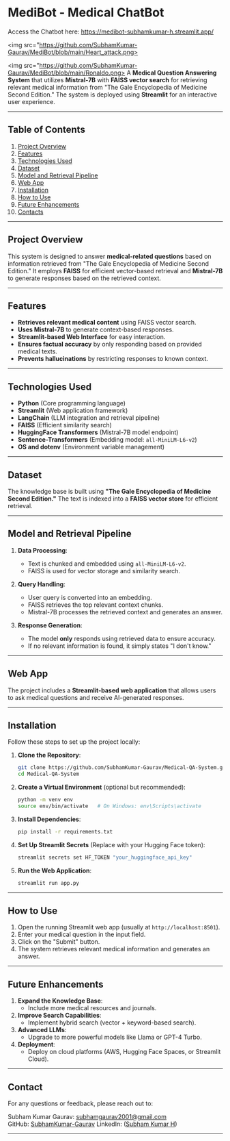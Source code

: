 ﻿# MediBot - Medical ChatBot

Access the Chatbot here: https://medibot-subhamkumar-h.streamlit.app/

<img src="https://github.com/SubhamKumar-Gaurav/MediBot/blob/main/Heart_attack.png>

<img src="https://github.com/SubhamKumar-Gaurav/MediBot/blob/main/Ronaldo.png>
A **Medical Question Answering System** that utilizes **Mistral-7B** with **FAISS vector search** for retrieving relevant medical information from "The Gale Encyclopedia of Medicine Second Edition." The system is deployed using **Streamlit** for an interactive user experience. 


---

## Table of Contents

1. [Project Overview](#project-overview)
2. [Features](#features)
3. [Technologies Used](#technologies-used)
4. [Dataset](#dataset)
5. [Model and Retrieval Pipeline](#model-and-retrieval-pipeline)
6. [Web App](#web-app)
7. [Installation](#installation)
8. [How to Use](#how-to-use)
9. [Future Enhancements](#future-enhancements)
10. [Contacts](#contacts)

---

## Project Overview

This system is designed to answer **medical-related questions** based on information retrieved from "The Gale Encyclopedia of Medicine Second Edition." It employs **FAISS** for efficient vector-based retrieval and **Mistral-7B** to generate responses based on the retrieved context.

---

## Features

- **Retrieves relevant medical content** using FAISS vector search.
- **Uses Mistral-7B** to generate context-based responses.
- **Streamlit-based Web Interface** for easy interaction.
- **Ensures factual accuracy** by only responding based on provided medical texts.
- **Prevents hallucinations** by restricting responses to known context.

---

## Technologies Used

- **Python** (Core programming language)
- **Streamlit** (Web application framework)
- **LangChain** (LLM integration and retrieval pipeline)
- **FAISS** (Efficient similarity search)
- **HuggingFace Transformers** (Mistral-7B model endpoint)
- **Sentence-Transformers** (Embedding model: `all-MiniLM-L6-v2`)
- **OS and dotenv** (Environment variable management)

---

## Dataset

The knowledge base is built using **"The Gale Encyclopedia of Medicine Second Edition."** The text is indexed into a **FAISS vector store** for efficient retrieval.

---

## Model and Retrieval Pipeline

1. **Data Processing**:
   - Text is chunked and embedded using `all-MiniLM-L6-v2`.
   - FAISS is used for vector storage and similarity search.

2. **Query Handling**:
   - User query is converted into an embedding.
   - FAISS retrieves the top relevant context chunks.
   - Mistral-7B processes the retrieved context and generates an answer.

3. **Response Generation**:
   - The model **only** responds using retrieved data to ensure accuracy.
   - If no relevant information is found, it simply states "I don't know."

---

## Web App

The project includes a **Streamlit-based web application** that allows users to ask medical questions and receive AI-generated responses.

---

## Installation

Follow these steps to set up the project locally:

1. **Clone the Repository**:
   ```bash
   git clone https://github.com/SubhamKumar-Gaurav/Medical-QA-System.git
   cd Medical-QA-System
   ```

2. **Create a Virtual Environment** (optional but recommended):
   ```bash
   python -m venv env
   source env/bin/activate   # On Windows: env\Scripts\activate
   ```

3. **Install Dependencies**:
   ```bash
   pip install -r requirements.txt
   ```

4. **Set Up Streamlit Secrets** (Replace with your Hugging Face token):
   ```bash
   streamlit secrets set HF_TOKEN "your_huggingface_api_key"
   ```

5. **Run the Web Application**:
   ```bash
   streamlit run app.py
   ```

---

## How to Use

1. Open the running Streamlit web app (usually at `http://localhost:8501`).
2. Enter your medical question in the input field.
3. Click on the "Submit" button.
4. The system retrieves relevant medical information and generates an answer.

---

## Future Enhancements

1. **Expand the Knowledge Base**:
   - Include more medical resources and journals.
2. **Improve Search Capabilities**:
   - Implement hybrid search (vector + keyword-based search).
3. **Advanced LLMs**:
   - Upgrade to more powerful models like Llama or GPT-4 Turbo.
4. **Deployment**:
   - Deploy on cloud platforms (AWS, Hugging Face Spaces, or Streamlit Cloud).

---


## Contact
For any questions or feedback, please reach out to:

Subham Kumar Gaurav: subhamgaurav2001@gmail.com  
GitHub: [SubhamKumar-Gaurav](https://github.com/SubhamKumar-Gaurav)
LinkedIn: ([Subham Kumar H](https://www.linkedin.com/in/subham-kumar-h-158395216/))

---
